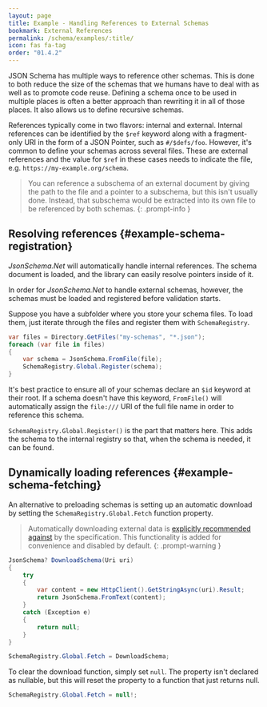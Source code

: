 ```yaml
---
layout: page
title: Example - Handling References to External Schemas
bookmark: External References
permalink: /schema/examples/:title/
icon: fas fa-tag
order: "01.4.2"
---
```

JSON Schema has multiple ways to reference other schemas.  This is done to both reduce the size of the schemas that we humans have to deal with as well as to promote code reuse.  Defining a schema once to be used in multiple places is often a better approach than rewriting it in all of those places.  It also allows us to define recursive schemas.

References typically come in two flavors: internal and external.  Internal references can be identified by the `$ref` keyword along with a fragment-only URI in the form of a JSON Pointer, such as `#/$defs/foo`.  However, it's common to define your schemas across several files.  These are external references and the value for `$ref` in these cases needs to indicate the file, e.g. `https://my-example.org/schema`.

> You can reference a subschema of an external document by giving the path to the file and a pointer to a subschema, but this isn't usually done.  Instead, that subschema would be extracted into its own file to be referenced by both schemas.
{: .prompt-info }

## Resolving references {#example-schema-registration}

*JsonSchema.Net* will automatically handle internal references.  The schema document is loaded, and the library can easily resolve pointers inside of it.

In order for *JsonSchema.Net* to handle external schemas, however, the schemas must be loaded and registered before validation starts.

Suppose you have a subfolder where you store your schema files.  To load them, just iterate through the files and register them with `SchemaRegistry`.

```c#
var files = Directory.GetFiles("my-schemas", "*.json");
foreach (var file in files)
{
    var schema = JsonSchema.FromFile(file);
    SchemaRegistry.Global.Register(schema);
}
```

It's best practice to ensure all of your schemas declare an `$id` keyword at their root.  If a schema doesn't have this keyword, `FromFile()` will automatically assign the `file:///` URI of the full file name in order to reference this schema.

`SchemaRegistry.Global.Register()` is the part that matters here.  This adds the schema to the internal registry so that, when the schema is needed, it can be found.

## Dynamically loading references {#example-schema-fetching}

An alternative to preloading schemas is setting up an automatic download by setting the `SchemaRegistry.Global.Fetch` function property.

> Automatically downloading external data is [explicitly recommended against](https://json-schema.org/draft/2020-12/json-schema-core.html#name-schema-references) by the specification.  This functionality is added for convenience and disabled by default.
{: .prompt-warning }

```c#
JsonSchema? DownloadSchema(Uri uri)
{
    try
    {
        var content = new HttpClient().GetStringAsync(uri).Result;
        return JsonSchema.FromText(content);
    }
    catch (Exception e)
    {
        return null;
    } 
}

SchemaRegistry.Global.Fetch = DownloadSchema;
```

To clear the download function, simply set `null`.  The property isn't declared as nullable, but this will reset the property to a function that just returns null.

```c#
SchemaRegistry.Global.Fetch = null!;
```
